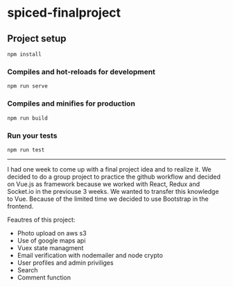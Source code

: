 # spiced-finalproject

## Project setup
```
npm install
```

### Compiles and hot-reloads for development
```
npm run serve
```

### Compiles and minifies for production
```
npm run build
```

### Run your tests
```
npm run test
```


______________________________________________________________________________________________________


I had one week to come up with a final project idea and to realize it. We decided to do a group project to practice the github workflow and decided on Vue.js as framework because we worked with React, Redux and Socket.io in the previouse 3 weeks. We wanted to transfer this knowledge to Vue. Because of the limited time we decided to use Bootstrap in the frontend. 


Feautres of this project:
- Photo upload on aws s3
- Use of google maps api
- Vuex state managment
- Email verification with nodemailer and node crypto
- User profiles and admin priviliges
- Search
- Comment function
